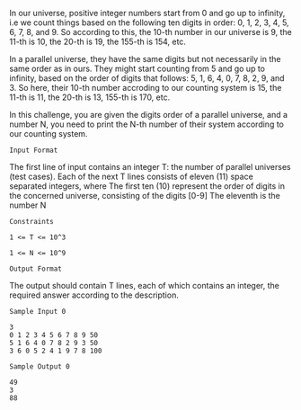 In our universe, positive integer numbers start from 0 and go up to infinity, i.e we count things based on the following ten digits in order: 0, 1, 2, 3, 4, 5, 6, 7, 8, and 9. So according to this, the 10-th number in our universe is 9, the 11-th is 10, the 20-th is 19, the 155-th is 154, etc.

In a parallel universe, they have the same digits but not necessarily in the same order as in ours. They might start counting from 5 and go up to infinity, based on the order of digits that follows: 5, 1, 6, 4, 0, 7, 8, 2, 9, and 3. So here, their 10-th number accroding to our counting system is 15, the 11-th is 11, the 20-th is 13, 155-th is 170, etc.

In this challenge, you are given the digits order of a parallel universe, and a number N, you need to print the N-th number of their system according to our counting system.

	Input Format

The first line of input contains an integer T: the number of parallel universes (test cases).
Each of the next T lines consists of eleven (11) space separated integers, where
The first ten (10) represent the order of digits in the concerned universe, consisting of the digits [0-9]
The eleventh is the number N

	Constraints

	1 <= T <= 10^3

	1 <= N <= 10^9

	Output Format

The output should contain T lines, each of which contains an integer, the required answer according to the description.

	Sample Input 0

	3
	0 1 2 3 4 5 6 7 8 9 50
	5 1 6 4 0 7 8 2 9 3 50
	3 6 0 5 2 4 1 9 7 8 100
	
	Sample Output 0

	49
	3
	88